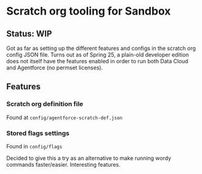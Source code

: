 # Scratch org tooling for Sandbox

## Status: **WIP**
Got as far as setting up the different features and configs in the scratch org config JSON file. Turns out as of Spring 25, a plain-old developer edition does not itself have the features enabled in order to run both Data Cloud and Agentforce (no permset licenses). 

## Features

### Scratch org definition file
Found at `config/agentforce-scratch-def.json`

### Stored flags settings
Found in `config/flags`

Decided to give this a try as an alternative to make running wordy commands faster/easier. Interesting features. 




